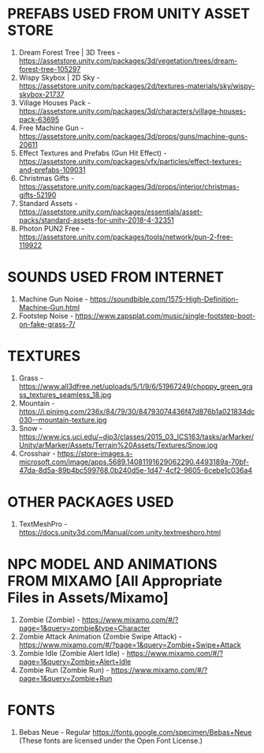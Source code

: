 # PREFABS USED FROM UNITY ASSET STORE

1. Dream Forest Tree | 3D Trees - https://assetstore.unity.com/packages/3d/vegetation/trees/dream-forest-tree-105297
2. Wispy Skybox | 2D Sky - https://assetstore.unity.com/packages/2d/textures-materials/sky/wispy-skybox-21737
3. Village Houses Pack - https://assetstore.unity.com/packages/3d/characters/village-houses-pack-63695
4. Free Machine Gun - https://assetstore.unity.com/packages/3d/props/guns/machine-guns-20611
5. Effect Textures and Prefabs (Gun Hit Effect) - https://assetstore.unity.com/packages/vfx/particles/effect-textures-and-prefabs-109031
6. Christmas Gifts - https://assetstore.unity.com/packages/3d/props/interior/christmas-gifts-52190
7. Standard Assets - https://assetstore.unity.com/packages/essentials/asset-packs/standard-assets-for-unity-2018-4-32351
8. Photon PUN2 Free - https://assetstore.unity.com/packages/tools/network/pun-2-free-119922

# SOUNDS USED FROM INTERNET

1. Machine Gun Noise - https://soundbible.com/1575-High-Definition-Machine-Gun.html
2. Footstep Noise - https://www.zapsplat.com/music/single-footstep-boot-on-fake-grass-7/

# TEXTURES

1. Grass - https://www.all3dfree.net/uploads/5/1/9/6/51967249/choppy_green_grass_textures_seamless_18.jpg
2. Mountain - https://i.pinimg.com/236x/84/79/30/84793074436f47d876b1a021834dc030--mountain-texture.jpg
3. Snow - https://www.ics.uci.edu/~djp3/classes/2015_03_ICS163/tasks/arMarker/Unity/arMarker/Assets/Terrain%20Assets/Textures/Snow.jpg
4. Crosshair - https://store-images.s-microsoft.com/image/apps.5689.14081191629062290.4493189a-70bf-47da-8d5a-89b4bc599768.0b240d5e-1d47-4cf2-9605-6cebe1c036a4

# OTHER PACKAGES USED
1. TextMeshPro - https://docs.unity3d.com/Manual/com.unity.textmeshpro.html

# NPC MODEL AND ANIMATIONS FROM MIXAMO [All Appropriate Files in Assets/Mixamo]
1. Zombie (Zombie) - https://www.mixamo.com/#/?page=1&query=zombie&type=Character
2. Zombie Attack Animation (Zombie Swipe Attack) - https://www.mixamo.com/#/?page=1&query=Zombie+Swipe+Attack
3. Zombie Idle (Zombie Alert Idle) - https://www.mixamo.com/#/?page=1&query=Zombie+Alert+Idle
4. Zombie Run (Zombie Run) - https://www.mixamo.com/#/?page=1&query=Zombie+Run

# FONTS
1. Bebas Neue - Regular https://fonts.google.com/specimen/Bebas+Neue (These fonts are licensed under the Open Font License.)

